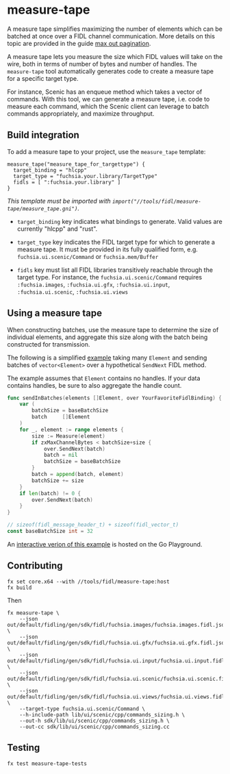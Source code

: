 # measure-tape

A measure tape simplifies maximizing the number of elements which can be batched
at once over a FIDL channel communication. More details on this topic are
provided in the guide [max out pagination].

A measure tape lets you measure the size which FIDL values will take on the
wire, both in terms of number of bytes and number of handles. The
`measure-tape` tool automatically generates code to create a measure tape for a
specific target type.

For instance, Scenic has an enqueue method which takes a vector of commands.
With this tool, we can generate a measure tape, i.e. code to measure each
command, which the Scenic client can leverage to batch commands appropriately,
and maximize throughput.

## Build integration

To add a measure tape to your project, use the `measure_tape` template:

```gn
measure_tape("measure_tape_for_targettype") {
  target_binding = "hlcpp"
  target_type = "fuchsia.your.library/TargetType"
  fidls = [ ":fuchsia.your.library" ]
}
```

_This template must be imported with
`import("//tools/fidl/measure-tape/measure_tape.gni")`._

 * `target_binding` key indicates what bindings to generate.
   Valid values are currently "hlcpp" and "rust".

 * `target_type` key indicates the FIDL target type for which to generate a
   measure tape. It must be provided in its fully qualified form, e.g.
   `fuchsia.ui.scenic/Command` or `fuchsia.mem/Buffer`

 * `fidls` key must list all FIDL libraries transitively reachable through the
   target type. For instance, the `fuchsia.ui.scenic/Command` requires
   `:fuchsia.images`, `:fuchsia.ui.gfx`, `:fuchsia.ui.input`,
   `:fuchsia.ui.scenic`, `:fuchsia.ui.views`

## Using a measure tape

When constructing batches, use the measure tape to determine the size of
individual elements, and aggregate this size along with the batch being
constructed for transmission.

The following is a simplified [example][go-example] taking many `Element` and
sending batches of `vector<Element>` over a hypothetical `SendNext` FIDL method.

The example assumes that `Element` contains no handles. If your data contains
handles, be sure to also aggregate the handle count.

```go
func sendInBatches(elements []Element, over YourFavoriteFidlBinding) {
	var (
		batchSize = baseBatchSize
		batch     []Element
	)
	for _, element := range elements {
		size := Measure(element)
		if zxMaxChannelBytes < batchSize+size {
			over.SendNext(batch)
			batch = nil
			batchSize = baseBatchSize
		}
		batch = append(batch, element)
		batchSize += size
	}
	if len(batch) != 0 {
		over.SendNext(batch)
	}
}

// sizeof(fidl_message_header_t) + sizeof(fidl_vector_t)
const baseBatchSize int = 32
```

An [interactive verion of this example][go-example] is hosted on the Go
Playground.

## Contributing

    fx set core.x64 --with //tools/fidl/measure-tape:host
    fx build

Then

    fx measure-tape \
        --json out/default/fidling/gen/sdk/fidl/fuchsia.images/fuchsia.images.fidl.json \
        --json out/default/fidling/gen/sdk/fidl/fuchsia.ui.gfx/fuchsia.ui.gfx.fidl.json \
        --json out/default/fidling/gen/sdk/fidl/fuchsia.ui.input/fuchsia.ui.input.fidl.json \
        --json out/default/fidling/gen/sdk/fidl/fuchsia.ui.scenic/fuchsia.ui.scenic.fidl.json \
        --json out/default/fidling/gen/sdk/fidl/fuchsia.ui.views/fuchsia.ui.views.fidl.json \
        --target-type fuchsia.ui.scenic/Command \
        --h-include-path lib/ui/scenic/cpp/commands_sizing.h \
        --out-h sdk/lib/ui/scenic/cpp/commands_sizing.h \
        --out-cc sdk/lib/ui/scenic/cpp/commands_sizing.cc

## Testing

```
fx test measure-tape-tests
```

<!-- xrefs -->
[max out pagination]: /docs/development/languages/fidl/guides/max-out-pagination.md
[go-example]: https://play.golang.org/p/KODYMAEg88L
